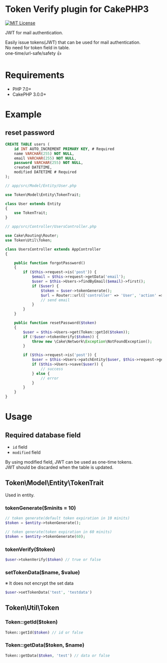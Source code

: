 # Token Verify plugin for CakePHP3

[![MIT License](http://img.shields.io/badge/license-MIT-blue.svg?style=flat)](LICENSE)

JWT for mail authentication.  

Easily issue tokens(JWT) that can be used for mail authentication.  
No need for token field in table.  
one-time/url-safe/safety :+1:

# Requirements

- PHP 7.0+
- CakePHP 3.0.0+


# Example

## reset password

```sql
CREATE TABLE users (
    id INT AUTO_INCREMENT PRIMARY KEY, # Required
    name VARCHAR(255) NOT NULL,
    email VARCHAR(255) NOT NULL,
    password VARCHAR(255) NOT NULL,
    created DATETIME,
    modified DATETIME # Required
);
```

```php
// app/src/Model/Entity/User.php

use Token\Model\Entity\TokenTrait;

class User extends Entity
{
    use TokenTrait;
}

```

```php
// app/src/Controller/UsersController.php

use Cake\Routing\Router;
use Token\Util\Token;

class UsersController extends AppController
{

    public function forgotPassword()
    {
        if ($this->request->is('post')) {
            $email = $this->request->getData('email');
            $user = $this->Users->findByEmail($email)->first();
            if ($user) {
                $token = $user->tokenGenerate();
                $url = Router::url(['controller' => 'User', 'action' => 'resetPassword', $token], true);
                // send email
            }
        }
    }

    public function resetPassword($token)
    {
        $user = $this->Users->get(Token::getId($token));
        if (!$user->tokenVerify($token)) {
            throw new \Cake\Network\Exception\NotFoundException();
        }

        if ($this->request->is('post')) {
            $user = $this->Users->patchEntity($user, $this->request->getData());
            if ($this->Users->save($user)) {
                // success
            } else {
                // error
            }
        }
    }
}
```


# Usage

## Required database field

* `id` field
* `modified` field

By using modified field, JWT can be used as one-time tokens.  
JWT should be discarded when the table is updated.

## Token\Model\Entity\TokenTrait

Used in entity.

### tokenGenerate($minits = 10)

```php
// token generate(default token expiration in 10 minits)
$token = $entity->tokenGenerate();

// token generate(token expiration in 60 minits)
$token = $entity->tokenGenerate(60);
```

### tokenVerify($token)

```php
$user->tokenVerify($token) // true or false
```

### setTokenData($name, $value)

※ It does not encrypt the set data

```php
$user->setTokenData('test', 'testdata')
```

## Token\Util\Token

### Token::getId($token)

```php
Token::getId($token) // id or false
```

### Token::getData($token, $name)

```php
Token::getData($token, 'test') // data or false
```
